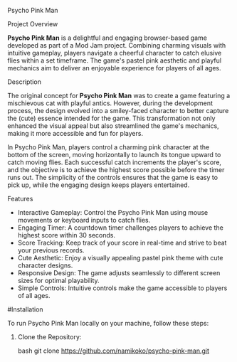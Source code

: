 Psycho Pink Man


Project Overview

**Psycho Pink Man** is a delightful and engaging browser-based game developed as part of a Mod Jam project. Combining charming visuals with intuitive gameplay, players navigate a cheerful character to catch elusive flies within a set timeframe. The game's pastel pink aesthetic and playful mechanics aim to deliver an enjoyable experience for players of all ages.

Description

The original concept for **Psycho Pink Man** was to create a game featuring a mischievous cat with playful antics. However, during the development process, the design evolved into a smiley-faced character to better capture the (cute) essence intended for the game. This transformation not only enhanced the visual appeal but also streamlined the game's mechanics, making it more accessible and fun for players.

In Psycho Pink Man, players control a charming pink character at the bottom of the screen, moving horizontally to launch its tongue upward to catch moving flies. Each successful catch increments the player's score, and the objective is to achieve the highest score possible before the timer runs out. The simplicity of the controls ensures that the game is easy to pick up, while the engaging design keeps players entertained.

Features

- Interactive Gameplay: Control the Psycho Pink Man using mouse movements or keyboard inputs to catch flies.
- Engaging Timer: A countdown timer challenges players to achieve the highest score within 30 seconds.
- Score Tracking: Keep track of your score in real-time and strive to beat your previous records.
- Cute Aesthetic: Enjoy a visually appealing pastel pink theme with cute character designs.
- Responsive Design: The game adjusts seamlessly to different screen sizes for optimal playability.
- Simple Controls: Intuitive controls make the game accessible to players of all ages.

#Installation

To run Psycho Pink Man locally on your machine, follow these steps:

1. Clone the Repository:

   bash
   git clone https://github.com/namikoko/psycho-pink-man.git
